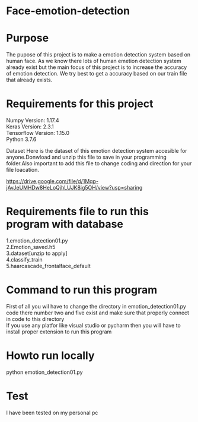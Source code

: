 # Face-emotion-detection
# Purpose

The pupose of this project is to make a emotion detection system based on human face.
As we know there lots of human emetion detection system already exist but the main focus of this project is to increase the accuracy of emotion detection.
We try best to get a accuracy based on our train file that already exists.


# Requirements for this project

Numpy Version: 1.17.4\
Keras Version: 2.3.1\
Tensorflow Version: 1.15.0\
Python 3.7.6

Dataset
Here is the dataset of this emotion detection system accesible for anyone.Donwload and unzip this file to save in your programming folder.Also important to add this file to change coding and direction for your file loacation. 

https://drive.google.com/file/d/1Mqp-jAvJeUMHDw8HeLoQjhLUJK8ig5OH/view?usp=sharing

# Requirements file to run this program with database
1.emotion_detection01.py\
2.Emotion_saved.h5\
3.dataset[unzip to apply]\
4.classify_train\
5.haarcascade_frontalface_default


# Command to run this program
First of all you wil have to change the directory in emotion_detection01.py code there number
two and five exist and make sure that properly connect in code to this directory\
If you use any platfor like visual studio or pycharm then you will have to install proper extension to run this program

# Howto run locally

python emotion_detection01.py

# Test
I have been tested on my personal pc

